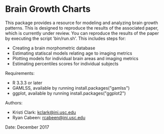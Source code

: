 Brain Growth Charts
===================

This package provides a resource for modeling and analyzing brain growth
patterns.  This is designed to reproduce the results of the associated paper,
which is currently under review.  You can reproduce the results of the paper by executing the script 'bin/run.sh'.  This includes steps for:

  * Creating a brain morphometric database
  * Estimating statiscal models relating age to imaging metrics
  * Plotting models for individual brain areas and imaging metrics
  * Estimating percentiles scores for individual subjects

Requirements:

  * R 3.3.3 or later
  * GAMLSS, available by running install.packages("gamlss")
  * ggplot, available by running install.packages("ggplot2")

Authors:

  * Kristi Clark: kclark@ini.usc.edu
  * Ryan Cabeen: rcabeen@ini.usc.edu

Date: December 2017
